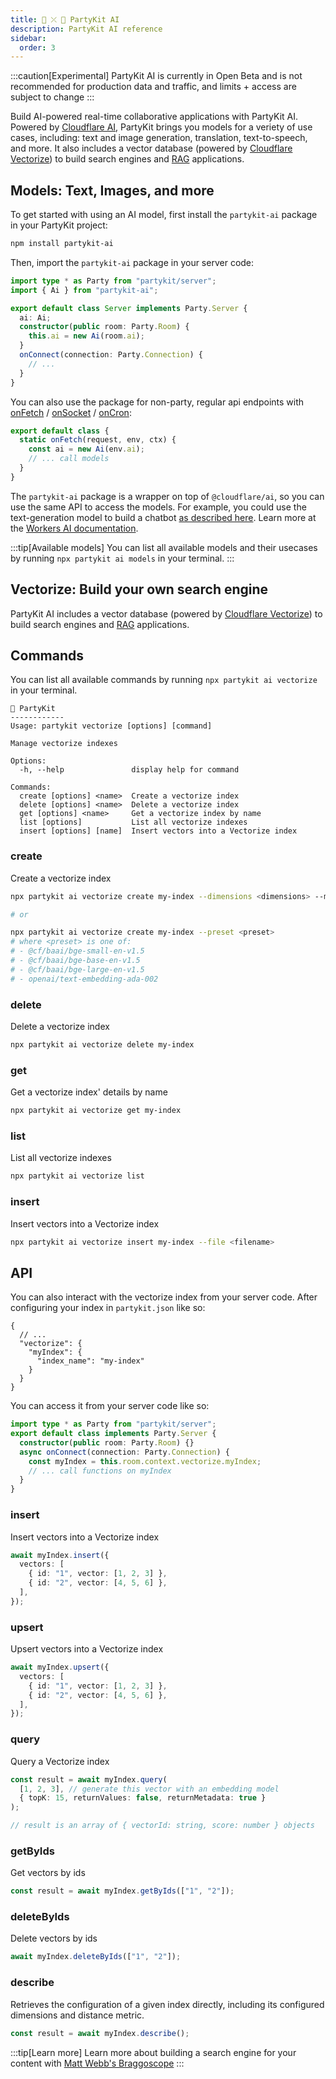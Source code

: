 ```yaml
---
title: 🤖 ⤫ 🎈 PartyKit AI
description: PartyKit AI reference
sidebar:
  order: 3
---
```


:::caution[Experimental]
PartyKit AI is currently in Open Beta and is not recommended for production data and traffic, and limits + access are subject to change
:::

Build AI-powered real-time collaborative applications with PartyKit AI. Powered by [Cloudflare AI](https://ai.cloudflare.com/), PartyKit brings you models for a veriety of use cases, including: text and image generation, translation, text-to-speech, and more. It also includes a vector database (powered by [Cloudflare Vectorize](https://developers.cloudflare.com/vectorize/)) to build search engines and [RAG](https://blogs.nvidia.com/blog/what-is-retrieval-augmented-generation/) applications.

## Models: Text, Images, and more

To get started with using an AI model, first install the `partykit-ai` package in your PartyKit project:

```bash
npm install partykit-ai
```

Then, import the `partykit-ai` package in your server code:

```ts
import type * as Party from "partykit/server";
import { Ai } from "partykit-ai";

export default class Server implements Party.Server {
  ai: Ai;
  constructor(public room: Party.Room) {
    this.ai = new Ai(room.ai);
  }
  onConnect(connection: Party.Connection) {
    // ...
  }
}
```

You can also use the package for non-party, regular api endpoints with [onFetch](https://docs.partykit.io/reference/partyserver-api/#static-onfetch) / [onSocket](https://docs.partykit.io/reference/partyserver-api/#static-onsocket) / [onCron](https://docs.partykit.io/reference/partyserver-api/#static-oncron):

```ts
export default class {
  static onFetch(request, env, ctx) {
    const ai = new Ai(env.ai);
    // ... call models
  }
}
```

The `partykit-ai` package is a wrapper on top of `@cloudflare/ai`, so you can use the same API to access the models. For example, you could use the text-generation model to build a chatbot [as described here](https://developers.cloudflare.com/workers-ai/models/text-generation/). Learn more at the [Workers AI documentation](https://developers.cloudflare.com/workers-ai).

:::tip[Available models]
You can list all available models and their usecases by running `npx partykit ai models` in your terminal.
:::

## Vectorize: Build your own search engine

PartyKit AI includes a vector database (powered by [Cloudflare Vectorize](https://developers.cloudflare.com/vectorize/)) to build search engines and [RAG](https://blogs.nvidia.com/blog/what-is-retrieval-augmented-generation/) applications.

## Commands

You can list all available commands by running `npx partykit ai vectorize` in your terminal.

```
🎈 PartyKit
------------
Usage: partykit vectorize [options] [command]

Manage vectorize indexes

Options:
  -h, --help               display help for command

Commands:
  create [options] <name>  Create a vectorize index
  delete [options] <name>  Delete a vectorize index
  get [options] <name>     Get a vectorize index by name
  list [options]           List all vectorize indexes
  insert [options] [name]  Insert vectors into a Vectorize index
```

### create <index>

Create a vectorize index

```bash
npx partykit ai vectorize create my-index --dimensions <dimensions> --metric <type>

# or

npx partykit ai vectorize create my-index --preset <preset>
# where <preset> is one of:
# - @cf/baai/bge-small-en-v1.5
# - @cf/baai/bge-base-en-v1.5
# - @cf/baai/bge-large-en-v1.5
# - openai/text-embedding-ada-002
```

### delete <index>

Delete a vectorize index

```bash
npx partykit ai vectorize delete my-index
```

### get <index>

Get a vectorize index' details by name

```bash
npx partykit ai vectorize get my-index
```

### list

List all vectorize indexes

```bash
npx partykit ai vectorize list
```

### insert <index>

Insert vectors into a Vectorize index

```bash
npx partykit ai vectorize insert my-index --file <filename>
```

## API

You can also interact with the vectorize index from your server code. After configuring your index in `partykit.json` like so:

```jsonc
{
  // ...
  "vectorize": {
    "myIndex": {
      "index_name": "my-index"
    }
  }
}
```

You can access it from your server code like so:

```ts
import type * as Party from "partykit/server";
export default class implements Party.Server {
  constructor(public room: Party.Room) {}
  async onConnect(connection: Party.Connection) {
    const myIndex = this.room.context.vectorize.myIndex;
    // ... call functions on myIndex
  }
}
```

### insert

Insert vectors into a Vectorize index

```ts
await myIndex.insert({
  vectors: [
    { id: "1", vector: [1, 2, 3] },
    { id: "2", vector: [4, 5, 6] },
  ],
});
```

### upsert

Upsert vectors into a Vectorize index

```ts
await myIndex.upsert({
  vectors: [
    { id: "1", vector: [1, 2, 3] },
    { id: "2", vector: [4, 5, 6] },
  ],
});
```

### query

Query a Vectorize index

```ts
const result = await myIndex.query(
  [1, 2, 3], // generate this vector with an embedding model
  { topK: 15, returnValues: false, returnMetadata: true }
);

// result is an array of { vectorId: string, score: number } objects
```

### getByIds

Get vectors by ids

```ts
const result = await myIndex.getByIds(["1", "2"]);
```

### deleteByIds

Delete vectors by ids

```ts
await myIndex.deleteByIds(["1", "2"]);
```

### describe

Retrieves the configuration of a given index directly, including its configured dimensions and distance metric.

```ts
const result = await myIndex.describe();
```

:::tip[Learn more]
Learn more about building a search engine for your content with [Matt Webb's Braggoscope](#todo)
:::
